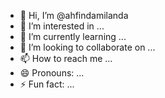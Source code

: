- 👋 Hi, I’m @ahfindamilanda
- 👀 I’m interested in ...
- 🌱 I’m currently learning ...
- 💞️ I’m looking to collaborate on ...
- 📫 How to reach me ...
- 😄 Pronouns: ...
- ⚡ Fun fact: ...

<!---
ahfindamilanda/ahfindamilanda is a ✨ special ✨ repository because its `README.md` (this file) appears on your GitHub profile.
You can click the Preview link to take a look at your changes.
--->
